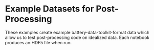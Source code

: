 # Example Datasets for Post-Processing

These examples create example battery-data-toolkit-format data which allow us to test post-processing code on idealized data.
Each notebook produces an HDF5 file when run.
